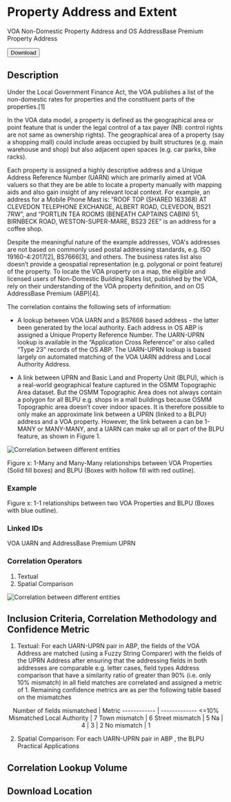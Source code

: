 # Property Address and Extent

VOA Non-Domestic Property Address and OS AddressBase Premium Property Address

<a href="http://www.google.com/">
    <button>Download</button>
</a>


## Description
Under the Local Government Finance Act, the VOA publishes a list of the non-domestic rates for properties and the constituent parts of the properties.[1]

In the VOA data model, a property is defined as the geographical area or point feature that is under the legal control of a tax payer (NB: control rights are not same as ownership rights). The geographical area of a property (say a shopping mall) could include areas occupied by built structures (e.g. main warehouse and shop) but also adjacent open spaces (e.g. car parks, bike racks).

Each property is assigned a highly descriptive address and a Unique Address Reference Number (UARN) which are primarily aimed at VOA valuers so that they are be able to locate a property manually with mapping aids and also gain insight of any relevant local context. For example, an address for a Mobile Phone Mast is: “ROOF TOP (SHARED 163368) AT CLEVEDON TELEPHONE EXCHANGE, ALBERT ROAD, CLEVEDON, BS21 7RW”, and “PORTLIN TEA ROOMS (BENEATH CAPTAINS CABIN) 51, BIRNBECK ROAD, WESTON-SUPER-MARE, BS23 2EE” is an address for a coffee shop.

Despite the meaningful nature of the example addresses, VOA's addresses are not based on commonly used postal addressing standards, e.g. ISO 19160-4:2017[2], BS7666[3], and others. The business rates list also doesn’t provide a geospatial representation (e.g. polygonal or point feature) of the property. To locate the VOA property on a map, the eligible and licensed users of Non-Domestic Building Rates list, published by the VOA, rely on their understanding of the VOA property definition, and on OS AddressBase Premium (ABP)[4].

The correlation contains the following sets of information:
- A lookup between VOA UARN and a BS7666 based address - the latter been generated by the local authority. Each address in OS ABP is assigned a Unique Property Reference Number. The UARN-UPRN lookup is available in the “Application Cross Reference” or also called “Type 23” records of the OS ABP. The UARN-UPRN lookup is based largely on automated matching of the VOA UARN address and Local Authority Address.

- A link between UPRN and Basic Land and Property Unit (BLPU), which is a real-world geographical feature captured in the OSMM Topographic Area dataset. But the OSMM Topographic Area does not always contain a polygon for all BLPU e.g. shops in a mall buildings because OSMM Topographic area doesn’t cover indoor spaces.
It is therefore possible to only make an approximate link between a UPRN (linked to a BLPU) address and a VOA property. However, the link between a can be 1-MANY or MANY-MANY, and a UARN can make up all or part of the BLPU feature, as shown in Figure 1.

![Correlation between different entities](/_media/Relationships.png)

Figure x: 1-Many and Many-Many relationships between VOA Properties (Solid fill boxes) and BLPU (Boxes with hollow fill with red outline).

### Example


Figure x: 1-1 relationships between two VOA Properties and BLPU (Boxes with blue outline).

### Linked IDs
VOA UARN and AddressBase Premium UPRN 

### Correlation Operators
1. Textual 
2. Spatial Comparison 

![Correlation between different entities](/_media/Operators.png)

## Inclusion Criteria, Correlation Methodology and Confidence Metric
1. Textual: For each UARN-UPRN pair in ABP, the fields of the VOA Address are matched (using a Fuzzy String Comparer) with the fields of the UPRN Address after ensuring that the addressing fields in both addresses are comparable e.g. letter cases, field types Address comparison that have a similarity ratio of greater than 90% (i.e. only 10% mismatch) in all field matches are correlated and assigned a metric of 1. Remaining confidence metrics are as per the following table based on the mismatches
<center>
    Number of fields mismatched | Metric
    ------------ | -------------
    <=10% Mismatched Local Authority | 7
    Town mismatch | 6
    Street mismatch | 5
    Na | 4
     | 3
     | 2
    No mismatch | 1
</center>

2. Spatial Comparison: For each UARN-UPRN pair in ABP , the BLPU
Practical Applications

## Correlation Lookup Volume

## Download Location





